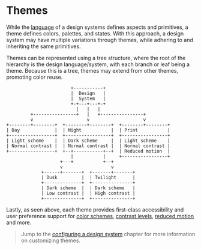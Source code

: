 # Themes

While the [language](./design-system.md#language) of a design systems defines aspects and
primitives, a theme defines colors, palettes, and states. With this approach, a design system may
have multiple variations through themes, while adhering to and inheriting the same primitives.

Themes can be represented using a tree structure, where the root of the hierarchy is the design
language/system, with each branch or leaf being a theme. Because this is a tree, themes may extend
from other themes, promoting color reuse.

```
                        +-----------+
                        |  Design   |
                        |  System   |
                        +-+---+---+-+
                          |   |   |
         +----------------+   |   +----------------+
         v                    v                    v
+--------+--------+  +--------+--------+  +--------+--------+
| Day             |  | Night           |  | Print           |
+-----------------+  +-----------------+  +-----------------+
| Light scheme    |  | Dark scheme     |  | Light scheme    |
| Normal contrast |  | Normal contrast |  | Normal contrast |
+-----------------+  +--+-----------+--+  | Reduced motion  |
                        |           |     +-----------------+
                    +---+           +--+
                    v                  v
             +------+-------+  +-------+-------+
             | Dusk         |  | Twilight      |
             +--------------+  +---------------+
             | Dark scheme  |  | Dark scheme   |
             | Low contrast |  | High contrast |
             +--------------+  +---------------+
```

Lastly, as seen above, each theme provides first-class accessibility and user preference support for
[color schemes](https://developer.mozilla.org/en-US/docs/Web/CSS/@media/prefers-color-scheme),
[contrast levels](https://developer.mozilla.org/en-US/docs/Web/CSS/@media/prefers-contrast),
[reduced motion](https://developer.mozilla.org/en-US/docs/Web/CSS/@media/prefers-reduced-motion) and
more.

> Jump to the [configuring a design system](../config/README.md) chapter for more information on
> customizing themes.
